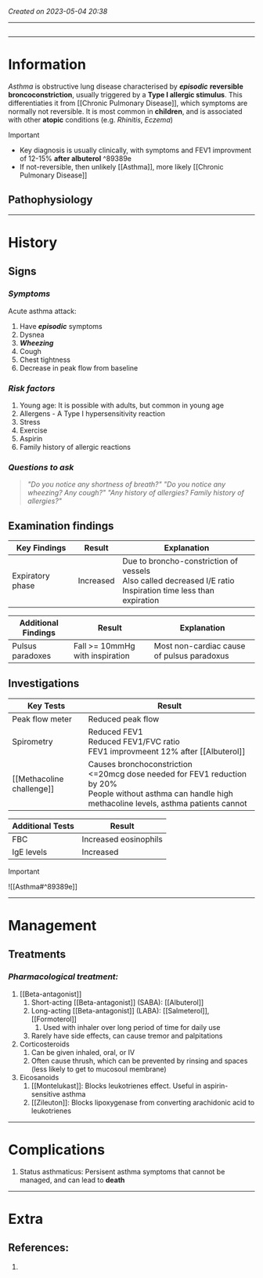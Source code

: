 *Created on 2023-05-04 20:38*

---
```toc
```
---

# Information
*Asthma* is obstructive lung disease characterised by ***episodic*** **reversible broncoconstriction**, usually triggered by a **Type I allergic stimulus**. This differentiaties it from [[Chronic Pulmonary Disease]], which symptoms are normally not reversible. It is most common in **children**, and is associated with other **atopic** conditions (e.g. *Rhinitis*, *Eczema*)


> [!Important]
- Key diagnosis is usually clinically, with symptoms and FEV1 improvment of 12-15% **after albuterol** ^89389e
- If not-reversible, then unlikely [[Asthma]], more likely [[Chronic Pulmonary Disease]]

## Pathophysiology

--- 
# History
## Signs
### *Symptoms*
Acute asthma attack:
1. Have ***episodic*** symptoms
2. Dysnea
3. ***Wheezing***
4. Cough
5. Chest tightness
6. Decrease in peak flow from baseline

### *Risk factors*
1. Young age: It is possible with adults, but common in young age
2. Allergens - A Type I hypersensitivity reaction
3. Stress
4. Exercise
5. Aspirin
6. Family history of allergic reactions

### *Questions to ask*
>*"Do you notice any shortness of breath?"*
>*"Do you notice any wheezing? Any cough?"*
>*"Any history of allergies? Family history of allergies?"*

## Examination findings
| Key Findings         | Result    | Explanation |
| ---------------- | --------- | ----------- |
| Expiratory phase | Increased | Due to broncho-constriction of vessels <br>Also called decreased I/E ratio<br>Inspiration time less than expiration            |

| Additional Findings         | Result    | Explanation |
| ---------------- | --------- | ----------- |
| Pulsus paradoxes | Fall >= 10mmHg with inspiration | Most non-cardiac cause of pulsus paradoxus |

## Investigations
| Key Tests                 | Result                                                                             |
| ------------------------- | ---------------------------------------------------------------------------------- |
| Peak flow meter           | Reduced peak flow                                                                                   |
| Spirometry                | Reduced FEV1<br>Reduced FEV1/FVC ratio<br>FEV1 improvmeent 12% after [[Albuterol]] |
| [[Methacoline challenge]] | Causes bronchoconstriction<br><=20mcg dose needed for FEV1 reduction by 20%<br>People without asthma can handle high methacoline levels, asthma patients cannot                                      |

| Additional Tests | Result                |
| ---------------- | --------------------- |
| FBC              | Increased eosinophils |
| IgE levels       | Increased                      |

> [!Important]
![[Asthma#^89389e]]

---

# Management
## Treatments
### *Pharmacological treatment:*
1. [[Beta-antagonist]]
	1. Short-acting [[Beta-antagonist]] (SABA): [[Albuterol]]
	2. Long-acting [[Beta-antagonist]] (LABA): [[Salmeterol]], [[Formoterol]]
		1. Used with inhaler over long period of time for daily use
	3. Rarely have side effects, can cause tremor and palpitations
2. Corticosteroids
	1. Can be given inhaled, oral, or IV
	2. Often cause thrush, which can be prevented by rinsing and spaces (less likely to get to mucosoul membrane)
3. Eicosanoids
	1. [[Montelukast]]: Blocks leukotrienes effect. Useful in aspirin-sensitive asthma
	2. [[Zileuton]]: Blocks lipoxygenase from converting arachidonic acid to leukotrienes

---

# Complications
1. Status asthmaticus: Persisent asthma symptoms that cannot be managed, and can lead to **death**

---

# Extra
## References:
1. 